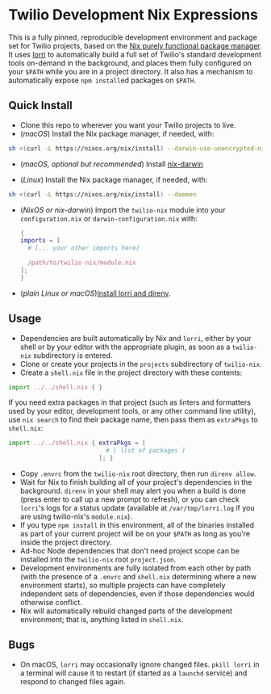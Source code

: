 # Twilio Development Nix Expressions

This is a fully pinned, reproducible development environment and package set for
Twilio projects, based on the
[Nix purely functional package manager](https://nixos.org/). It uses
[lorri](https://github.com/target/lorri) to automatically build a full set of
Twilio's standard development tools on-demand in the background, and places
them fully configured on your `$PATH` while you are in a project directory. It
also has a mechanism to automatically expose `npm install`ed packages on `$PATH`.

## Quick Install

- Clone this repo to wherever you want your Twilio projects to live.
- (_macOS_) Install the Nix package manager, if needed, with:

```bash
sh <(curl -L https://nixos.org/nix/install) --darwin-use-unencrypted-nix-store-volume --daemon
```

- (_macOS, optional but recommended_) Install [nix-darwin](https://github.com/LnL7/nix-darwin)

- (_Linux_) Install the Nix package manager, if needed, with:

```bash
sh <(curl -L https://nixos.org/nix/install) --daemon
```

- (_NixOS or nix-darwin_) Import the `twilio-nix` module into your
  `configuration.nix` or `darwin-configuration.nix` with:

  ```nix
  {
  imports = [
    # [... your other imports here]

    /path/to/twilio-nix/module.nix
  ];
  }
  ```

- (_plain Linux or macOS_)[Install lorri and direnv](https://github.com/target/lorri#setup-on-other-platforms).

## Usage

- Dependencies are built automatically by Nix and `lorri`, either by your shell
  or by your editor with the appropriate plugin, as soon as a `twilio-nix`
  subdirectory is entered.
- Clone or create your projects in the `projects` subdirectory of `twilio-nix`.
- Create a `shell.nix` file in the project directory with these contents:

```nix
import ../../shell.nix { }
```

If you need extra packages in that project (such as linters and formatters used
by your editor, development tools, or any other command line utility), use `nix search` to find their package name, then pass them as `extraPkgs` to
`shell.nix`:

```nix
import ../../shell.nix { extraPkgs = [
                           # [ list of packages ]
                         ]; }
```

- Copy `.envrc` from the `twilio-nix` root directory, then run `direnv allow`.
- Wait for Nix to finish building all of your project's dependencies in the
  background. `direnv` in your shell may alert you when a build is done (press
  enter to call up a new prompt to refresh), or you can check `lorri`'s logs for
  a status update (available at `/var/tmp/lorri.log` if you are using
  twilio-nix's `module.nix`).
- If you type `npm install` in this environment, all of the binaries installed
  as part of your current project will be on your `$PATH` as long as you're
  inside the project directory.
- Ad-hoc Node dependencies that don't need project scope can be installed into
  the `twilio-nix` root `project.json`.
- Development environments are fully isolated from each other by path (with the
  presence of a `.envrc` and `shell.nix` determining where a new environment
  starts), so multiple projects can have completely independent sets of
  dependencies, even if those dependencies would otherwise conflict.
- Nix will automatically rebuild changed parts of the development environment;
  that is, anything listed in `shell.nix`.

## Bugs

- On macOS, `lorri` may occasionally ignore changed files. `pkill lorri` in a
  terminal will cause it to restart (if started as a `launchd` service) and
  respond to changed files again.
